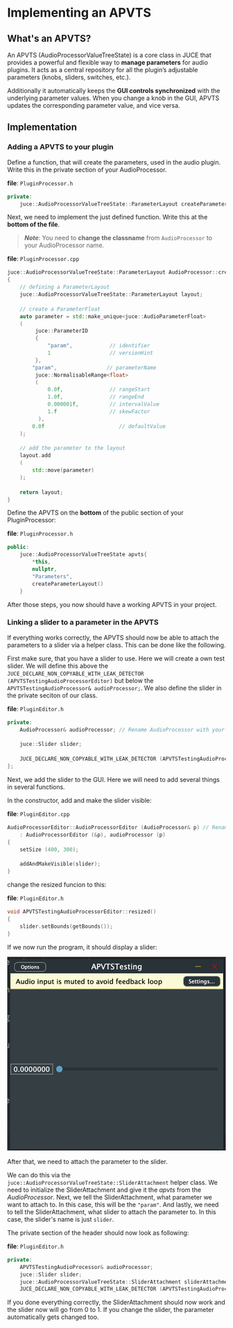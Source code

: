 # Implementing an APVTS
## What's an APVTS?
An APVTS (AudioProcessorValueTreeState) is a core class in JUCE that provides a powerful and flexible way to **manage parameters** for audio plugins. It acts as a central repository for all the plugin’s adjustable parameters (knobs, sliders, switches, etc.).

Additionally it automatically keeps the **GUI controls synchronized** with the underlying parameter values. When you change a knob in the GUI, APVTS updates the corresponding parameter value, and vice versa.

## Implementation
### Adding a APVTS to your plugin
Define a function, that will create the parameters, used in the audio plugin. Write this in the private section of your AudioProcessor.

**file**: `PluginProcessor.h`
```cpp
private:
    juce::AudioProcessorValueTreeState::ParameterLayout createParameterLayout();
```

Next, we need to implement the just defined function. Write this at the **bottom of the file**.
>**_Note_**: You need to **change the classname** from `AudioProcessor` to your AudioProcessor name.

**file**: `PluginProcessor.cpp`
```cpp
juce::AudioProcessorValueTreeState::ParameterLayout AudioProcessor::createParameterLayout()
{
    // defining a ParameterLayout
    juce::AudioProcessorValueTreeState::ParameterLayout layout;
    
    // create a ParameterFloat
    auto parameter = std::make_unique<juce::AudioParameterFloat>
    (
         juce::ParameterID
         {
             "param",            // identifier
             1                   // versionHint
         },
        "param",                // parameterName
         juce::NormalisableRange<float>
         (
             0.0f,               // rangeStart
             1.0f,               // rangeEnd
             0.000001f,          // intervalValue
             1.f                 // skewFactor
          ),
        0.0f                        // defaultValue
    );
    
    // add the parameter to the layout
    layout.add
    (
        std::move(parameter)
    );
    
    return layout;
}
```

Define the APVTS on the **bottom** of the public section of your PluginProcessor:

**file**: `PluginProcessor.h`
```cpp
public:
    juce::AudioProcessorValueTreeState apvts{
        *this,
        nullptr,
        "Parameters",
        createParameterLayout()
    }
```

After those steps, you now should have a working APVTS in your project.

### Linking a slider to a parameter in the APVTS
If everything works correctly, the APVTS should now be able to attach the parameters to a slider via a helper class. This can be done like the following.

First make sure, that you have a slider to use. Here we will create a own test slider. We will define this above the `JUCE_DECLARE_NON_COPYABLE_WITH_LEAK_DETECTOR (APVTSTestingAudioProcessorEditor)` but below the `APVTSTestingAudioProcessor& audioProcessor;`. We also define the slider in the private seciton of our class. 

**file**: `PluginEditor.h`
```cpp
private:
    AudioProcessor& audioProcessor; // Rename AudioProcessor with your AudioProcessor name
    
    juce::Slider slider;

    JUCE_DECLARE_NON_COPYABLE_WITH_LEAK_DETECTOR (APVTSTestingAudioProcessorEditor)
};
```

Next, we add the slider to the GUI. Here we will need to add several things in several functions.

In the constructor, add and make the slider visible:

**file**: `PluginEditor.cpp`
```cpp
AudioProcessorEditor::AudioProcessorEditor (AudioProcessor& p) // Rename AudioProcessorEditor with your AudioProcessorEditor name
    : AudioProcessorEditor (&p), audioProcessor (p)
{
    setSize (400, 300);
    
    addAndMakeVisible(slider);
}
```

change the resized funcion to this:

**file**: `PluginEditor.h`
```cpp
void APVTSTestingAudioProcessorEditor::resized()
{
    slider.setBounds(getBounds());
}
```

If we now run the program, it should display a slider:

![screenshot of the window with a slider in it](images/implementing_an_apvts/slider_screenshot.png)

After that, we need to attach the parameter to the slider.

We can do this via the `juce::AudioProcessorValueTreeState::SliderAttachment` helper class. We need to initialize the SliderAttachment and give it the *apvts* from the *AudioProcessor*. Next, we tell the SliderAttachment, what parameter we want to attach to. In this case, this will be the `"param"`. And lastly, we need to tell the SliderAttachment, what slider to attach the parameter to. In this case, the slider's name is just `slider`.

The private section of the header should now look as following:

**file**: `PluginEditor.h`
```cpp
private:
    APVTSTestingAudioProcessor& audioProcessor;
    juce::Slider slider;
    juce::AudioProcessorValueTreeState::SliderAttachment sliderAttachment{audioProcessor.apvts, "param", slider};
    JUCE_DECLARE_NON_COPYABLE_WITH_LEAK_DETECTOR (APVTSTestingAudioProcessorEditor)
```

If you done everything correctly, the SliderAttachment should now work and the slider now will go from 0 to 1. If you change the slider, the parameter automatically gets changed too.
